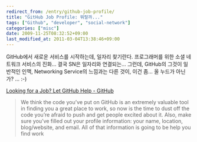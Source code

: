 ```yaml
---
redirect_from: /entry/github-job-profile/
title: "GitHub Job Profile: 뭐랄까..."
tags: ["Github", "developer", "social-network"]
categories: ["misc"]
date: 2009-11-25T08:32:52+09:00
last_modified_at: 2011-03-04T13:38:46+09:00
---
```

GitHub에서 새로운 서비스를 시작하는데, 일자리 찾기란다. 프로그래머를
위한 소셜 네트워크 서비스의 진화... 결국 SN은 일자리와 연결되는...
그런데, GitHub의 그것이 일반적인 인맥, Networking Service의 느낌과는
다른 것이, 이건 좀... 올 누드가 아닌가? ... :-)

[Looking for a Job? Let GitHub Help - GitHub](http://github.com/blog/553-looking-for-a-job-let-github-help)

> We think the code you’ve put on GitHub is an extremely valuable tool in finding you a great place to work, so now is the time to dust off the code you’re afraid to push and get people excited about it. Also, make sure you’ve filled out your profile information: your name, location, blog/website, and email. All of that information is going to be help you find work

